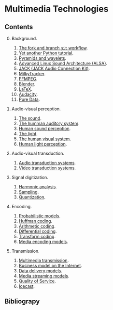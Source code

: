 # Multimedia Technologies

## Contents

0. Background.
   1. [The fork and branch `git` workflow](https://github.com/vicente-gonzalez-ruiz/fork_and_branch_git_workflow).
   1. [Yet another Python tutorial](https://github.com/vicente-gonzalez-ruiz/YAPT).
   1. [Pyramids and wavelets](https://cdn.rawgit.com/vicente-gonzalez-ruiz/pyramids-and-wavelets/master/index.html).
   1. [Advanced Linux Sound Architecture (ALSA)](https://cdn.rawgit.com/vicente-gonzalez-ruiz/ALSA/master/index.html).
   1. [JACK (JACK Audio Connection Kit)](https://cdn.rawgit.com/vicente-gonzalez-ruiz/JACK/master/index.html).
   1. [MilkyTracker](https://cdn.rawgit.com/vicente-gonzalez-ruiz/milky_tracker/master/index.html).
   1. [FFMPEG](https://cdn.rawgit.com/vicente-gonzalez-ruiz/FFMPEG/master/index.html).
   1. [Blender](https://cdn.rawgit.com/vicente-gonzalez-ruiz/blender/master/index.html).
   1. [LaTeX](https://cdn.rawgit.com/vicente-gonzalez-ruiz/latex_tutorial/master/index.html).
   1. [Audacity](https://cdn.rawgit.com/vicente-gonzalez-ruiz/audacity/master/index.html).
   1. [Pure Data](https://cdn.rawgit.com/vicente-gonzalez-ruiz/pure_data/master/index.html).
   
1. Audio-visual perception.
	1. [The sound](https://cdn.rawgit.com/vicente-gonzalez-ruiz/The_Sound/master/index.html).
    2. [The humman auditory system](https://cdn.rawgit.com/vicente-gonzalez-ruiz/The_Human_Auditory_System/master/index.html).
    3. [Human sound perception](https://cdn.rawgit.com/vicente-gonzalez-ruiz/Human_Sound_Perception/master/index.html).
    4. [The light](https://cdn.rawgit.com/vicente-gonzalez-ruiz/the_light/master/index.html).
    5. [The human visual system](https://cdn.rawgit.com/vicente-gonzalez-ruiz/the_human_visual_system/master/index.html).
    6. [Human light perception](https://cdn.rawgit.com/vicente-gonzalez-ruiz/Human_Light_Perception/master/index.html).

2. Audio-visual transduction.
    1. [Audio transduction systems](https://cdn.rawgit.com/vicente-gonzalez-ruiz/audio_transduction_systems/master/index.html).
    2. [Video transduction systems](https://cdn.rawgit.com/vicente-gonzalez-ruiz/video_transduction_systems/master/index.html).

3. Signal digitization.
    1. [Harmonic analysis](https://cdn.rawgit.com/vicente-gonzalez-ruiz/harmonic_analysis/master/index.html).
    2. [Sampling](https://cdn.rawgit.com/vicente-gonzalez-ruiz/sampling/master/index.html).
    3. [Quantization](https://cdn.rawgit.com/vicente-gonzalez-ruiz/quantization/master/index.html).
	
4. Encoding.
   1. [Probabilistic models](https://cdn.rawgit.com/vicente-gonzalez-ruiz/Probabilistic_Models/master/index.html).
   2. [Huffman coding](https://rawgit.com/vicente-gonzalez-ruiz/Huffman_Coding/master/index.html).
   3. [Arithmetic coding](https://cdn.rawgit.com/vicente-gonzalez-ruiz/Arithmetic_Coding/master/index.html).
   4. [Differential coding](https://cdn.rawgit.com/vicente-gonzalez-ruiz/differential_coding/master/index.html).
   5. [Transform coding](https://cdn.rawgit.com/vicente-gonzalez-ruiz/transform_coding/master/index.html).
   6. [Media encoding models](https://cdn.rawgit.com/vicente-gonzalez-ruiz/media_encoding_models/master/index.html).
   
5. Transmission.
   1. [Multimedia transmission](https://cdn.rawgit.com/vicente-gonzalez-ruiz/multimedia_transmission/master/index.html).
   1. [Business model on the Internet](https://cdn.rawgit.com/vicente-gonzalez-ruiz/Intenet_business_model/master/index.html).
   2. [Data delivery models](https://cdn.rawgit.com/vicente-gonzalez-ruiz/data_delivery_models/master/index.html).
   5. [Media streaming models](https://cdn.rawgit.com/vicente-gonzalez-ruiz/media_streaming_models/master/index.html).
   3. [Quality of Service](https://cdn.rawgit.com/vicente-gonzalez-ruiz/quality_of_service/master/index.html).
   4. [Icecast](https://cdn.rawgit.com/vicente-gonzalez-ruiz/icecast/master/index.html).

## Bibliograpy

